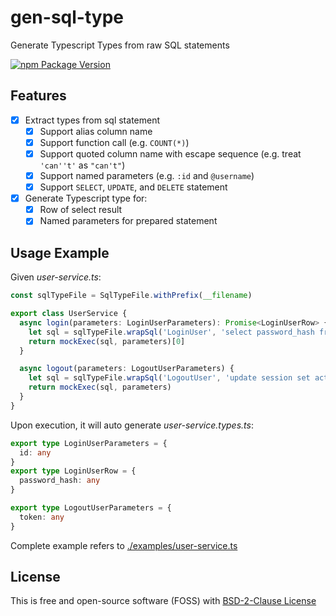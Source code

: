 # gen-sql-type

Generate Typescript Types from raw SQL statements

[![npm Package Version](https://img.shields.io/npm/v/gen-sql-type.svg?maxAge=3600)](https://www.npmjs.com/package/gen-sql-type)

## Features

- [x] Extract types from sql statement
  - [x] Support alias column name
  - [x] Support function call (e.g. `COUNT(*)`)
  - [x] Support quoted column name with escape sequence (e.g. treat `'can''t'` as `"can't"`)
  - [x] Support named parameters (e.g. `:id` and `@username`)
  - [x] Support `SELECT`, `UPDATE`, and `DELETE` statement
- [x] Generate Typescript type for:
  - [x] Row of select result
  - [x] Named parameters for prepared statement

## Usage Example

Given *user-service.ts*:
```typescript
const sqlTypeFile = SqlTypeFile.withPrefix(__filename)

export class UserService {
  async login(parameters: LoginUserParameters): Promise<LoginUserRow> {
    let sql = sqlTypeFile.wrapSql('LoginUser', 'select password_hash from user where id = :id')
    return mockExec(sql, parameters)[0]
  }

  async logout(parameters: LogoutUserParameters) {
    let sql = sqlTypeFile.wrapSql('LogoutUser', 'update session set active = false where token = :token')
    return mockExec(sql, parameters)
  }
}
```

Upon execution, it will auto generate *user-service.types.ts*:
```typescript
export type LoginUserParameters = {
  id: any
}
export type LoginUserRow = {
  password_hash: any
}

export type LogoutUserParameters = {
  token: any
}
```

Complete example refers to [./examples/user-service.ts](./examples/user-service.ts)

## License

This is free and open-source software (FOSS) with
[BSD-2-Clause License](./LICENSE)
